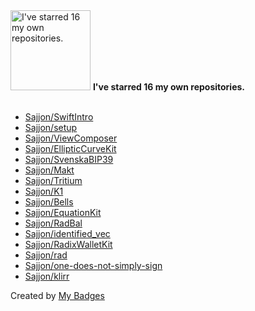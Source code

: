 <img src="https://my-badges.github.io/my-badges/self-star.png" alt="I&apos;ve starred 16 my own repositories." title="I&apos;ve starred 16 my own repositories." width="128">
<strong>I&apos;ve starred 16 my own repositories.</strong>
<br><br>

- <a href="https://github.com/Sajjon/SwiftIntro">Sajjon/SwiftIntro</a>
- <a href="https://github.com/Sajjon/setup">Sajjon/setup</a>
- <a href="https://github.com/Sajjon/ViewComposer">Sajjon/ViewComposer</a>
- <a href="https://github.com/Sajjon/EllipticCurveKit">Sajjon/EllipticCurveKit</a>
- <a href="https://github.com/Sajjon/SvenskaBIP39">Sajjon/SvenskaBIP39</a>
- <a href="https://github.com/Sajjon/Makt">Sajjon/Makt</a>
- <a href="https://github.com/Sajjon/Tritium">Sajjon/Tritium</a>
- <a href="https://github.com/Sajjon/K1">Sajjon/K1</a>
- <a href="https://github.com/Sajjon/Bells">Sajjon/Bells</a>
- <a href="https://github.com/Sajjon/EquationKit">Sajjon/EquationKit</a>
- <a href="https://github.com/Sajjon/RadBal">Sajjon/RadBal</a>
- <a href="https://github.com/Sajjon/identified_vec">Sajjon/identified_vec</a>
- <a href="https://github.com/Sajjon/RadixWalletKit">Sajjon/RadixWalletKit</a>
- <a href="https://github.com/Sajjon/rad">Sajjon/rad</a>
- <a href="https://github.com/Sajjon/one-does-not-simply-sign">Sajjon/one-does-not-simply-sign</a>
- <a href="https://github.com/Sajjon/klirr">Sajjon/klirr</a>


Created by <a href="https://github.com/my-badges/my-badges">My Badges</a>